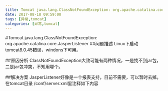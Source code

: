 ```yaml
---
title: Tomcat java.lang.ClassNotFoundException: org.apache.catalina.core.JasperListener
date: 2017-08-18 09:59:00
tags: [异常,tomcat]
categories: [异常,tomcat]
---
```

#Tomcat java.lang.ClassNotFoundException: org.apache.catalina.core.JasperListener
##问题描述
Linux下启动tomcat8.0.45错误，windons下可用。

##原因分析
ClassNotFoundException大致可能有两种情况，一是找不到jar包，二是jar包冲突，不知用哪个。

##解决方案
JasperListener好像是一个报表支持，目前不需要，可以暂时去掉。
在tomcat目录 /conf/server.xml里注释如下内容
<Listener className="org.apache.catalina.core.JasperListener" />   